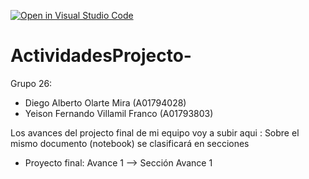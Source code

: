 [![Open in Visual Studio Code](https://classroom.github.com/assets/open-in-vscode-c66648af7eb3fe8bc4f294546bfd86ef473780cde1dea487d3c4ff354943c9ae.svg)](https://classroom.github.com/online_ide?assignment_repo_id=8461711&assignment_repo_type=AssignmentRepo)
# ActividadesProjecto-
Grupo 26:
* Diego Alberto Olarte Mira         (A01794028)
* Yeison Fernando Villamil Franco   (A01793803)


Los avances del projecto final de mi equipo voy a subir aqui : 
Sobre el mismo documento (notebook) se clasificará en secciones

* Proyecto final: Avance 1 --> Sección Avance 1

